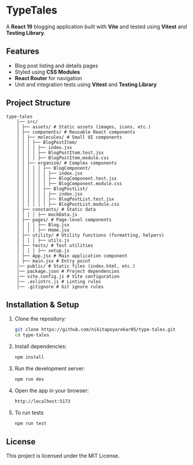 # TypeTales  

A **React 19** blogging application built with **Vite** and tested using **Vitest** and **Testing Library**.

## Features  
- Blog post listing and details pages  
- Styled using **CSS Modules**  
- **React Router** for navigation  
- Unit and integration tests using **Vitest** and **Testing Library**  

## Project Structure  
    type-tales 
        │── src/ 
        │ ├── assets/ # Static assets (images, icons, etc.) 
        │ ├── components/ # Reusable React components 
        │ │ ├── molecules/ # Small UI components 
        │ │ │ ├── BlogPostItem/ 
        │ │ │ │ ├── index.jsx 
        │ │ │ │ ├── BlogPostItem.test.jsx 
        │ │ │ │ ├── BlogPostItem.module.css 
        │ │ ├── organism/ # Complex components 
        │ │ │ │ │ ├── BlogComponent/
        │ │ │ │ │ │ ├── index.jsx 
        │ │ │ │ │ │ ├── BlogComponent.test.jsx 
        │ │ │ │ │ │ ├── BlogComponent.module.css
        │ │ │ │ │ ├── BlogPostList/
        │ │ │ │ │ │ ├── index.jsx 
        │ │ │ │ │ │ ├── BlogPostList.test.jsx 
        │ │ │ │ │ │ ├── BlogPostList.module.css
        │ ├── constants/ # Static data 
        │ │ │ │ ├── mockData.js
        │ ├── pages/ # Page-level components
        │ │ │ │ ├── Blog.jsx
        │ │ │ │ ├── Home.jsx
        │ ├── utility/ # Utility functions (formatting, helpers) 
        │ │ │ │ ├── utils.js
        │ ├── tests/ # Test utilities
        │ │ │ │ ├── setup.js
        │ ├── App.jsx # Main application component
        │ ├── main.jsx # Entry point
        │── public/ # Static files (index.html, etc.)
        │── package.json # Project dependencies
        │── vite.config.js # Vite configuration
        │── .eslintrc.js # Linting rules
        │── .gitignore # Git ignore rules


## Installation & Setup  
1. Clone the repository:  
   ```sh
   git clone https://github.com/nikitapoyarekar05/type-tales.git
   cd type-tales
2. Install dependencies:
    ```sh 
    npm install
3.  Run the development server:
    ```sh
    npm run dev
4. Open the app in your browser:
    ```sh
    http://localhost:5173
5. To run tests
    ```sh
    npm run test
## License 
This project is licensed under the MIT License.